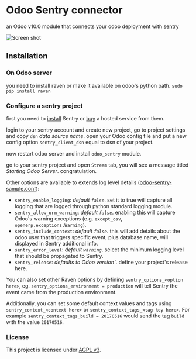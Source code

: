 # Odoo Sentry connector

an Odoo v10.0 module that connects your odoo deployment with [sentry](https://www.getsentry.com)

![Screen shot](screenshot.png?raw=true "Sample Screen")

## Installation

### On Odoo server
you need to install raven or make it available on odoo's python path.
`sudo pip install raven`

### Configure a sentry project

first you need to [install](http://sentry.readthedocs.org/en/latest/) Sentry or [buy](https://www.getsentry.com/pricing/) a hosted service from them.

login to your sentry account and create new project, go to project settings and copy `dsn` *data source name*.
open your Odoo config file and put a new config option `sentry_client_dsn` equal to dsn of your project.

now restart odoo server and install `odoo_sentry` module.

go to your sentry project and open `Stream` tab, you will see a message titled *Starting Odoo Server*. congratulation.

Other options are available to extends log level details ([odoo-sentry-sample.conf](odoo-sentry-sample.conf)):

- `sentry_enable_logging`: *default `false`*. set it to true will capture all logging that are logged through python standard logging module.
- `sentry_allow_orm_warning`: *default `false`*. enabling this will capture Odoo's warning exceptions (e.g. `except_osv`, `openerp.exceptions.Warning`).
- `sentry_include_context`: *default `false`*. this will add details about the odoo user that triggers specific event, plus database name, will displayed in Sentry additional info.
- `sentry_error_level`: *default `warning`*. select the minimum logging level that should be propagated to Sentry.
- `sentry_release`: *defaults to Odoo version`*. define your project's release here.

You can also set other Raven options by defining `sentry_options_<option here>`, eg. `sentry_options_environment = production` 
will tell Sentry the event came from the production environment.

Additionally, you can set some default context values and tags using `sentry_context_<context here>` or `sentry_context_tags_<tag key here>`. For example `sentry_context_tags_build = 20170516` would send the tag `build` with the value `20170516`.

### License
This project is licensed under [AGPL v3](http://www.gnu.org/licenses/agpl-3.0.html).


